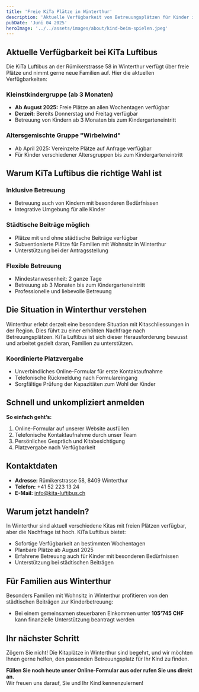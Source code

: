 ```yaml
---
title: 'Freie KiTa Plätze in Winterthur'
description: 'Aktuelle Verfügbarkeit von Betreuungsplätzen für Kinder in der KiTa Luftibus Winterthur'
pubDate: 'Juni 04 2025'
heroImage: '../../assets/images/about/kind-beim-spielen.jpeg'
---
```


## Aktuelle Verfügbarkeit bei KiTa Luftibus

Die KiTa Luftibus an der Rümikerstrasse 58 in Winterthur verfügt über freie Plätze und nimmt gerne neue Familien auf. Hier die aktuellen Verfügbarkeiten:

### Kleinstkindergruppe (ab 3 Monaten)

- **Ab August 2025:** Freie Plätze an allen Wochentagen verfügbar
- **Derzeit:** Bereits Donnerstag und Freitag verfügbar
- Betreuung von Kindern ab 3 Monaten bis zum Kindergarteneintritt

### Altersgemischte Gruppe "Wirbelwind"

- Ab April 2025: Vereinzelte Plätze auf Anfrage verfügbar
- Für Kinder verschiedener Altersgruppen bis zum Kindergarteneintritt

## Warum KiTa Luftibus die richtige Wahl ist

### Inklusive Betreuung

- Betreuung auch von Kindern mit besonderen Bedürfnissen
- Integrative Umgebung für alle Kinder

### Städtische Beiträge möglich

- Plätze mit und ohne städtische Beiträge verfügbar
- Subventionierte Plätze für Familien mit Wohnsitz in Winterthur
- Unterstützung bei der Antragsstellung

### Flexible Betreuung

- Mindestanwesenheit: 2 ganze Tage
- Betreuung ab 3 Monaten bis zum Kindergarteneintritt
- Professionelle und liebevolle Betreuung

## Die Situation in Winterthur verstehen

Winterthur erlebt derzeit eine besondere Situation mit Kitaschliessungen in der Region. Dies führt zu einer erhöhten Nachfrage nach Betreuungsplätzen. KiTa Luftibus ist sich dieser Herausforderung bewusst und arbeitet gezielt daran, Familien zu unterstützen.

### Koordinierte Platzvergabe

- Unverbindliches Online-Formular für erste Kontaktaufnahme
- Telefonische Rückmeldung nach Formulareingang
- Sorgfältige Prüfung der Kapazitäten zum Wohl der Kinder

## Schnell und unkompliziert anmelden

**So einfach geht’s:**

1. Online-Formular auf unserer Website ausfüllen
2. Telefonische Kontaktaufnahme durch unser Team
3. Persönliches Gespräch und Kitabesichtigung
4. Platzvergabe nach Verfügbarkeit

## Kontaktdaten

- **Adresse:** Rümikerstrasse 58, 8409 Winterthur
- **Telefon:** +41 52 223 13 24
- **E-Mail:** info@kita-luftibus.ch

## Warum jetzt handeln?

In Winterthur sind aktuell verschiedene Kitas mit freien Plätzen verfügbar, aber die Nachfrage ist hoch. KiTa Luftibus bietet:

- Sofortige Verfügbarkeit an bestimmten Wochentagen
- Planbare Plätze ab August 2025
- Erfahrene Betreuung auch für Kinder mit besonderen Bedürfnissen
- Unterstützung bei städtischen Beiträgen

## Für Familien aus Winterthur

Besonders Familien mit Wohnsitz in Winterthur profitieren von den städtischen Beiträgen zur Kinderbetreuung:

- Bei einem gemeinsamen steuerbaren Einkommen unter **105'745 CHF** kann finanzielle Unterstützung beantragt werden

## Ihr nächster Schritt

Zögern Sie nicht! Die Kitaplätze in Winterthur sind begehrt, und wir möchten Ihnen gerne helfen, den passenden Betreuungsplatz für Ihr Kind zu finden.

**Füllen Sie noch heute unser Online-Formular aus oder rufen Sie uns direkt an.**  
Wir freuen uns darauf, Sie und Ihr Kind kennenzulernen!
